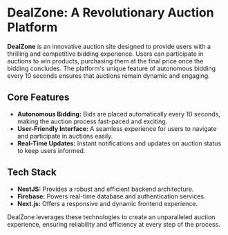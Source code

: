 # DealZone: A Revolutionary Auction Platform

**DealZone** is an innovative auction site designed to provide users with a thrilling and competitive bidding experience. Users can participate in auctions to win products, purchasing them at the final price once the bidding concludes. The platform's unique feature of autonomous bidding every 10 seconds ensures that auctions remain dynamic and engaging.

## Core Features

- **Autonomous Bidding:** Bids are placed automatically every 10 seconds, making the auction process fast-paced and exciting.
- **User-Friendly Interface:** A seamless experience for users to navigate and participate in auctions easily.
- **Real-Time Updates:** Instant notifications and updates on auction status to keep users informed.

## Tech Stack

- **NestJS:** Provides a robust and efficient backend architecture.
- **Firebase:** Powers real-time database and authentication services.
- **Next.js:** Offers a responsive and dynamic frontend experience.

DealZone leverages these technologies to create an unparalleled auction experience, ensuring reliability and efficiency at every step of the process.
